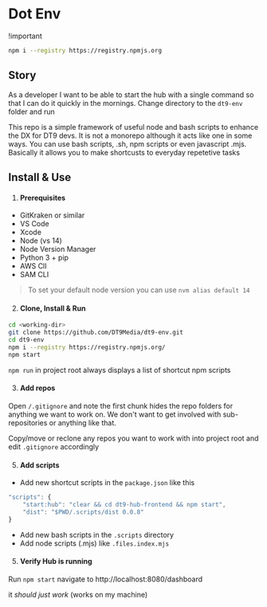 # Dot Env

!important 

```bash
npm i --registry https://registry.npmjs.org
```

## Story

As a developer I want to be able to start the hub with a single command so that I can do it quickly in the mornings. Change directory to the `dt9-env` folder and run 

This repo is a simple framework of useful node and bash scripts to enhance the DX for DT9 devs. It is not a monorepo although it acts like one in some ways. You can use bash scripts, .sh, npm scripts or even javascript .mjs. Basically it allows you to make shortcusts to everyday repetetive tasks

## Install & Use

1. #### Prerequisites

- GitKraken or similar
- VS Code
- Xcode
- Node (vs 14)
- Node Version Manager
- Python 3 + pip
- AWS ClI
- SAM CLI

> To set your default node version you can use `nvm alias default 14`

2. #### Clone, Install & Run

```bash
cd <working-dir>
git clone https://github.com/DT9Media/dt9-env.git
cd dt9-env
npm i --registry https://registry.npmjs.org/
npm start
```

`npm run` in project root always displays a list of shortcut npm scripts

3. #### Add repos

Open `/.gitignore` and note the first chunk hides the repo  folders for anything we want to work on. We don't want to get involved with sub-repositories or anything like that.

Copy/move or reclone any repos you want to work with into 
project root and edit `.gitignore` accordingly

5. #### Add scripts

- Add new shortcut scripts in the `package.json` like this

```javascript
"scripts": {
    "start:hub": "clear && cd dt9-hub-frontend && npm start",
    "dist": "$PWD/.scripts/dist 0.0.8"
}
```

- Add new bash scripts in the `.scripts` directory
- Add node scripts (.mjs) like `.files.index.mjs`

5. #### Verify Hub is running

Run `npm start` navigate to http://localhost:8080/dashboard

it _should just work_ (works on my machine)
